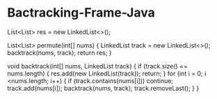 # Bactracking-Frame-Java

List<List<Integer>> res = new LinkedList<>();
  
List<List<Integer>> permute(int[] nums) {
  LinkedList<Integer> track = new LinkedList<>();
  backtrack(nums, track);
  return res;
}
  
void backtrack(int[] nums, LinkedList<Intger> track) {
  if (track.size() == nums.length) {
    res.add(new LinkedList(track));
    return;
  }
  for (int i = 0; i <nums.length; i++) {
    if (track.contains(nums[i]))
      continue;
    track.add(nums[i]);
    backtrack(nums, track);
    track.removeLast();
  }
}                               
                     
                     
                     
                    
                                
